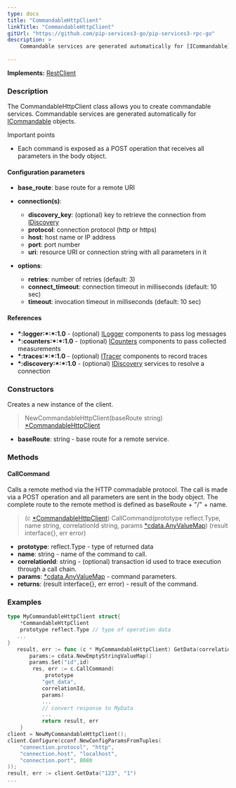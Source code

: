 ```yaml
---
type: docs
title: "CommandableHttpClient"
linkTitle: "CommandableHttpClient"
gitUrl: "https://github.com/pip-services3-go/pip-services3-rpc-go"
description: >
    Commandable services are generated automatically for [ICommandable](../../../commons/commands/icommandable)
   
---
```


**Implements:** [RestClient](../../clients/rest_client)

### Description

The CommandableHttpClient class allows you to create commandable services. Commandable services are generated automatically for [ICommandable](../../../commons/commands/icommandable) objects.

Important points

- Each command is exposed as a POST operation that receives all parameters in the body object.

#### Configuration parameters

- **base_route**: base route for a remote URI

- **connection(s)**:           
    - **discovery_key**: (optional) key to retrieve the connection from [IDiscovery](../../../components/connect/idiscovery)
    - **protocol**: connection protocol (http or https)
    - **host**: host name or IP address
    - **port**: port number
    - **uri**: resource URI or connection string with all parameters in it
- **options**:
    - **retries**: number of retries (default: 3)
    - **connect_timeout**: connection timeout in milliseconds (default: 10 sec)
    - **timeout**: invocation timeout in milliseconds (default: 10 sec)


#### References

- **\*:logger:\*:\*:1.0** - (optional) [ILogger](../../../components/log/ilogger) components to pass log messages
- **\*:counters:\*:\*:1.0** - (optional) [ICounters](../../../components/count/icounters) components to pass collected measurements
- **\*:traces:\*:\*:1.0** - (optional) [ITracer](../../../components/trace/itracer) components to record traces
- **\*:discovery:\*:\*:1.0** - (optional) [IDiscovery](../../../components/connect/idiscovery) services to resolve a connection




### Constructors
Creates a new instance of the client.

> NewCommandableHttpClient(baseRoute string) [*CommandableHttpClient]()

- **baseRoute**: string - base route for a remote service.



### Methods

#### CallCommand
Calls a remote method via the HTTP commadable protocol. The call is made via a POST operation and all parameters are sent in the body object. The complete route to the remote method is defined as baseRoute + "/" + name.

> (c [*CommandableHttpClient]()) CallCommand(prototype reflect.Type, name string, correlationId string, params [*cdata.AnyValueMap](../../../commons/data/any_value_map)) (result interface{}, err error)

- **prototype**: reflect.Type - type of returned data
- **name**: string - name of the command to call.
- **correlationId**: string - (optional) transaction id used to trace execution through a call chain.
- **params**: [*cdata.AnyValueMap](../../../commons/data/any_value_map) - command parameters.
- **returns**: (result interface{}, err error) - result of the command.


### Examples

```go
type MyCommandableHttpClient struct{
    *CommandableHttpClient
    prototype reflect.Type // type of operation data
   ...
}
   result, err := func (c * MyCommandableHttpClient) GetData(correlationId string, id string)(result MyData, err error){
       params:= cdata.NewEmptyStringValueMap()
       params.Set("id",id)
        res, err := c.CallCommand(
            prototype
           "get_data",
           correlationId,
           params)
           ...
           // convert response to MyData
           ...
           return result, err
    }
client = NewMyCommandableHttpClient();
client.Configure(cconf.NewConfigParamsFromTuples(
    "connection.protocol", "http",
    "connection.host", "localhost",
    "connection.port", 8080
));
result, err := client.GetData("123", "1")
...
```
